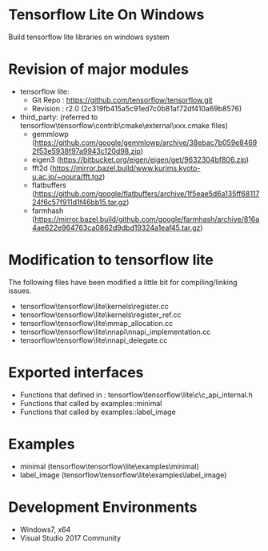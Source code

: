 # Tensorflow Lite On Windows

Build tensorflow lite libraries on windows system

# Revision of major modules
  - tensorflow lite:
    - Git Repo : https://github.com/tensorflow/tensorflow.git
    - Revision : r2.0 (2c319fb415a5c91ed7c0b81af72df410a69b8576)
  - third_party: (referred to tensorflow\tensorflow\contrib\cmake\external\xxx.cmake files)
    - gemmlowp (https://github.com/google/gemmlowp/archive/38ebac7b059e84692f53e5938f97a9943c120d98.zip)
    - eigen3 (https://bitbucket.org/eigen/eigen/get/9632304bf806.zip)
    - fft2d (https://mirror.bazel.build/www.kurims.kyoto-u.ac.jp/~ooura/fft.tgz)
    - flatbuffers (https://github.com/google/flatbuffers/archive/1f5eae5d6a135ff6811724f6c57f911d1f46bb15.tar.gz)
    - farmhash (https://mirror.bazel.build/github.com/google/farmhash/archive/816a4ae622e964763ca0862d9dbd19324a1eaf45.tar.gz)

# Modification to tensorflow lite
  The following files have been modified a little bit for compiling/linking issues.
  - tensorflow\tensorflow\lite\kernels\register.cc
  - tensorflow\tensorflow\lite\kernels\register_ref.cc
  - tensorflow\tensorflow\lite\mmap_allocation.cc
  - tensorflow\tensorflow\lite\nnapi\nnapi_implementation.cc
  - tensorflow\tensorflow\lite\nnapi_delegate.cc

# Exported interfaces
  - Functions that defined in : tensorflow\tensorflow\lite\c\c_api_internal.h
  - Functions that called by examples::minimal
  - Functions that called by examples::label_image

# Examples
  - minimal (tensorflow\tensorflow\lite\examples\minimal)
  - label_image (tensorflow\tensorflow\lite\examples\label_image)

# Development Environments
  - Windows7, x64
  - Visual Studio 2017 Community
